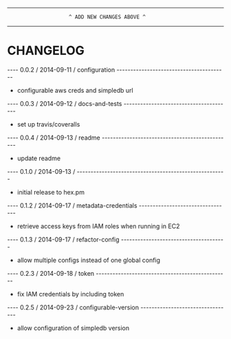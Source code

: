 --------------------------------------------------------------------------------
                        ^ ADD NEW CHANGES ABOVE ^
--------------------------------------------------------------------------------

CHANGELOG
=========

---- 0.0.2 / 2014-09-11 / configuration ----------------------------------------
* configurable aws creds and simpledb url

---- 0.0.3 / 2014-09-12 / docs-and-tests ---------------------------------------
* set up travis/coveralls

---- 0.0.4 / 2014-09-13 / readme -----------------------------------------------
* update readme

---- 0.1.0 / 2014-09-13 / ------------------------------------------------------
* initial release to hex.pm

---- 0.1.2 / 2014-09-17 / metadata-credentials ---------------------------------
* retrieve access keys from IAM roles when running in EC2

---- 0.1.3 / 2014-09-17 / refactor-config --------------------------------------
* allow multiple configs instead of one global config

---- 0.2.3 / 2014-09-18 / token ------------------------------------------------
* fix IAM credentials by including token

---- 0.2.5 / 2014-09-23 / configurable-version ---------------------------------
* allow configuration of simpledb version
